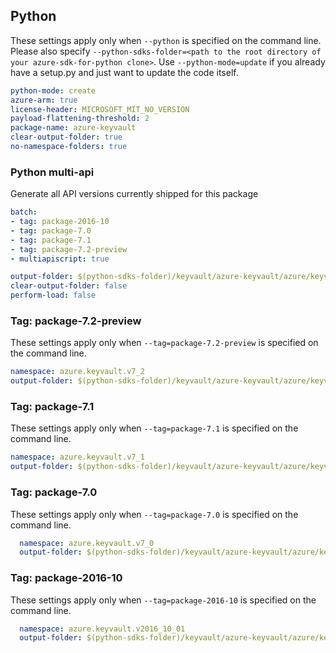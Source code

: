 ## Python

These settings apply only when `--python` is specified on the command line.
Please also specify `--python-sdks-folder=<path to the root directory of your azure-sdk-for-python clone>`.
Use `--python-mode=update` if you already have a setup.py and just want to update the code itself.

``` yaml
python-mode: create
azure-arm: true
license-header: MICROSOFT_MIT_NO_VERSION
payload-flattening-threshold: 2
package-name: azure-keyvault
clear-output-folder: true
no-namespace-folders: true
```

### Python multi-api

Generate all API versions currently shipped for this package

```yaml $(multiapi)
batch:
- tag: package-2016-10
- tag: package-7.0
- tag: package-7.1
- tag: package-7.2-preview
- multiapiscript: true
```

``` yaml $(multiapiscript)
output-folder: $(python-sdks-folder)/keyvault/azure-keyvault/azure/keyvault/
clear-output-folder: false
perform-load: false
```

### Tag: package-7.2-preview

These settings apply only when `--tag=package-7.2-preview` is specified on the command line.

``` yaml $(tag) == 'package-7.2-preview'
namespace: azure.keyvault.v7_2
output-folder: $(python-sdks-folder)/keyvault/azure-keyvault/azure/keyvault/v7_2_preview
```

### Tag: package-7.1

These settings apply only when `--tag=package-7.1` is specified on the command line.

``` yaml $(tag) == 'package-7.1'
namespace: azure.keyvault.v7_1
output-folder: $(python-sdks-folder)/keyvault/azure-keyvault/azure/keyvault/v7_1
```

### Tag: package-7.0

These settings apply only when `--tag=package-7.0` is specified on the command line.

``` yaml $(tag) == 'package-7.0'
  namespace: azure.keyvault.v7_0
  output-folder: $(python-sdks-folder)/keyvault/azure-keyvault/azure/keyvault/v7_0
```

### Tag: package-2016-10

These settings apply only when `--tag=package-2016-10` is specified on the command line.

``` yaml $(tag) == 'package-2016-10'
  namespace: azure.keyvault.v2016_10_01
  output-folder: $(python-sdks-folder)/keyvault/azure-keyvault/azure/keyvault/v2016_10_01
```